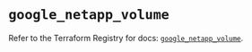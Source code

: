 # `google_netapp_volume`

Refer to the Terraform Registry for docs: [`google_netapp_volume`](https://registry.terraform.io/providers/hashicorp/google/6.38.0/docs/resources/netapp_volume).
